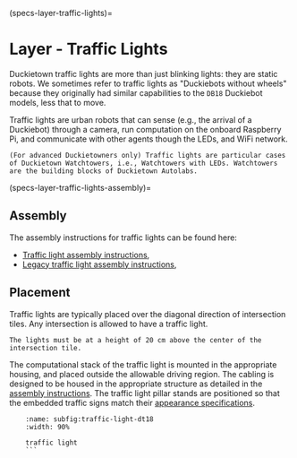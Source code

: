 (specs-layer-traffic-lights)=
# Layer - Traffic Lights

Duckietown traffic lights are more than just blinking lights: they are static robots. We sometimes refer to traffic lights as "Duckiebots without wheels" because they originally had similar capabilities to the `DB18` Duckiebot models, less that to move.

Traffic lights are urban robots that can sense (e.g., the arrival of a Duckiebot) through a camera, run computation on the onboard Raspberry Pi, and communicate with other agents though the LEDs, and WiFi network.  

```{tip}
(For advanced Duckietowners only) Traffic lights are particular cases of Duckietown Watchtowers, i.e., Watchtowers with LEDs. Watchtowers are the building blocks of Duckietown Autolabs.
```

(specs-layer-traffic-lights-assembly)=
## Assembly
The assembly instructions for traffic lights can be found here:
 
 * [Traffic light assembly instructions](traffic-light-assembly-21),
 * [Legacy traffic light assembly instructions](traffic-light-assembly-18),


## Placement

Traffic lights are typically placed over the diagonal direction of intersection tiles. Any intersection is allowed to have a traffic light.

```{note}
The lights must be at a height of 20 cm above the center of the intersection tile.
```

The computational stack of the traffic light is mounted in the appropriate housing, and placed outside 
the allowable driving region. The cabling is designed to be housed in the appropriate structure as detailed in the [assembly instructions](specs-layer-traffic-lights-assembly). The traffic light pillar stands are positioned so that the embedded traffic signs match their [appearance specifications](traffic-signs-placement). 

```{figure} ../../_images/appearance_specifications/traffic-lights/TrafficLight-DT18-TL.png
    :name: subfig:traffic-light-dt18
    :width: 90%

    traffic light
    ```
